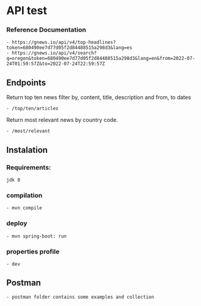 # API test

### Reference Documentation

	- https://gnews.io/api/v4/top-headlines?token=680490ee7d77d05f2d84488515a298d3&lang=es
	- https://gnews.io/api/v4/search?q=oregon&token=680490ee7d77d05f2d84488515a298d3&lang=en&from=2022-07-24T01:59:57Z&to=2022-07-24T22:59:57Z
	
## Endpoints

Return top ten news filter by, content, title, description and from, to dates

	- /top/ten/articles
	
Return most relevant news by country code.	

	- /most/relevant


## Instalation

### Requirements:
	
	jdk 8
	
### compilation

	- mvn compile
	
	
### deploy

	- mvn spring-boot: run	

### properties profile

	- dev
	
## Postman

	- postman folder contains some examples and collection	

